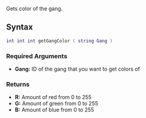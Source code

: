 Gets color of the gang.

Syntax
------

``` lua
int int int getGangColor ( string Gang )
```

### Required Arguments

-   **Gang:** ID of the gang that you want to get colors of

### Returns

-   **R:** Amount of red from 0 to 255
-   **G:** Amount of green from 0 to 255
-   **B:** Amount of blue from 0 to 255
